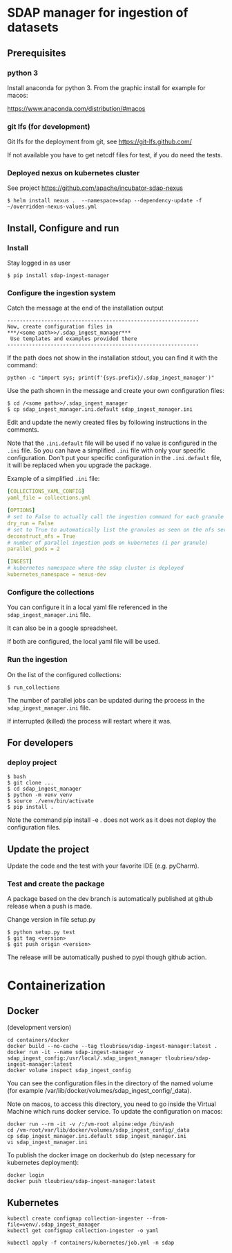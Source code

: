 # SDAP manager for ingestion of datasets

## Prerequisites

### python 3

Install anaconda for python 3. From the graphic install for example for macos:

https://www.anaconda.com/distribution/#macos

### git lfs (for development)

Git lfs for the deployment from git, see https://git-lfs.github.com/

If not available you have to get netcdf files for test, if you do need the tests.

### Deployed nexus on kubernetes cluster

See project https://github.com/apache/incubator-sdap-nexus

    $ helm install nexus .  --namespace=sdap --dependency-update -f ~/overridden-nexus-values.yml 


## Install, Configure and run

### Install

Stay logged in as user

    $ pip install sdap-ingest-manager


### Configure the ingestion system
                            
Catch the message at the end of the installation output

    --------------------------------------------------------------
    Now, create configuration files in
    ***/<some path>>/.sdap_ingest_manager***
     Use templates and examples provided there
    --------------------------------------------------------------

If the path does not show in the installation stdout, you can find it with the command:

    python -c "import sys; print(f'{sys.prefix}/.sdap_ingest_manager')"


Use the path shown in the message and create your own configuration files:

    $ cd /<some path>>/.sdap_ingest_manager
    $ cp sdap_ingest_manager.ini.default sdap_ingest_manager.ini
    
Edit and update the newly created files by following instructions in the comments.

Note that the `.ini.default` file will be used if no value is configured in the `.ini` file. So you can have a simplified `.ini` file with only your specific configuration.
Don't put your specific configuration in the `.ini.default` file, it will be replaced when you upgrade the package.

Example of a simplified `.ini` file:

```yaml
[COLLECTIONS_YAML_CONFIG]
yaml_file = collections.yml

[OPTIONS]
# set to False to actually call the ingestion command for each granule
dry_run = False
# set to True to automatically list the granules as seen on the nfs server when they are mounted on the local file system.
deconstruct_nfs = True
# number of parallel ingestion pods on kubernetes (1 per granule)
parallel_pods = 2

[INGEST]
# kubernetes namespace where the sdap cluster is deployed
kubernetes_namespace = nexus-dev

```


### Configure the collections

You can configure it in a local yaml file referenced in the `sdap_ingest_manager.ini` file.

It can also be in a google spreadsheet.

If both are configured, the local yaml file will be used.



### Run the ingestion 

On the list of the configured collections:

    $ run_collections

The number of parallel jobs can be updated during the process in the `sdap_ingest_manager.ini` file.

If interrupted (killed) the process will restart where it was.

 
## For developers

### deploy project

    $ bash
    $ git clone ...
    $ cd sdap_ingest_manager
    $ python -m venv venv
    $ source ./venv/bin/activate
    $ pip install .
    
Note the command pip install -e . does not work as it does not deploy the configuration files.

## Update the project

Update the code and the test with your favorite IDE (e.g. pyCharm).

### Test and create the package

A package based on the dev branch is automatically published at github release when a push is made. 


Change version in file setup.py 

    $ python setup.py test
    $ git tag <version>
    $ git push origin <version>
    
The release will be automatically pushed to pypi though github action.



# Containerization

## Docker

(development version)

    cd containers/docker
    docker build --no-cache --tag tloubrieu/sdap-ingest-manager:latest .    
    docker run -it --name sdap-ingest-manager -v sdap_ingest_config:/usr/local/.sdap_ingest_manager tloubrieu/sdap-ingest-manager:latest
    docker volume inspect sdap_ingest_config
    
You can see the configuration files in the directory of the named volume (for example /var/lib/docker/volumes/sdap_ingest_config/_data).

Note on macos, to access this directory, you need to go inside the Virtual Machine which runs docker service. To update the configuration on macos:

    docker run --rm -it -v /:/vm-root alpine:edge /bin/ash
    cd /vm-root/var/lib/docker/volumes/sdap_ingest_config/_data
    cp sdap_ingest_manager.ini.default sdap_ingest_manager.ini
    vi sdap_ingest_manager.ini
    
To publish the docker image on dockerhub do (step necessary for kubernetes deployment):

    docker login
    docker push tloubrieu/sdap-ingest-manager:latest
    
## Kubernetes

    kubectl create configmap collection-ingester --from-file=venv/.sdap_ingest_manager
    kubectl get configmap collection-ingester -o yaml

    kubectl apply -f containers/kubernetes/job.yml -n sdap
    
    

    

    
    
    
 
    
    





